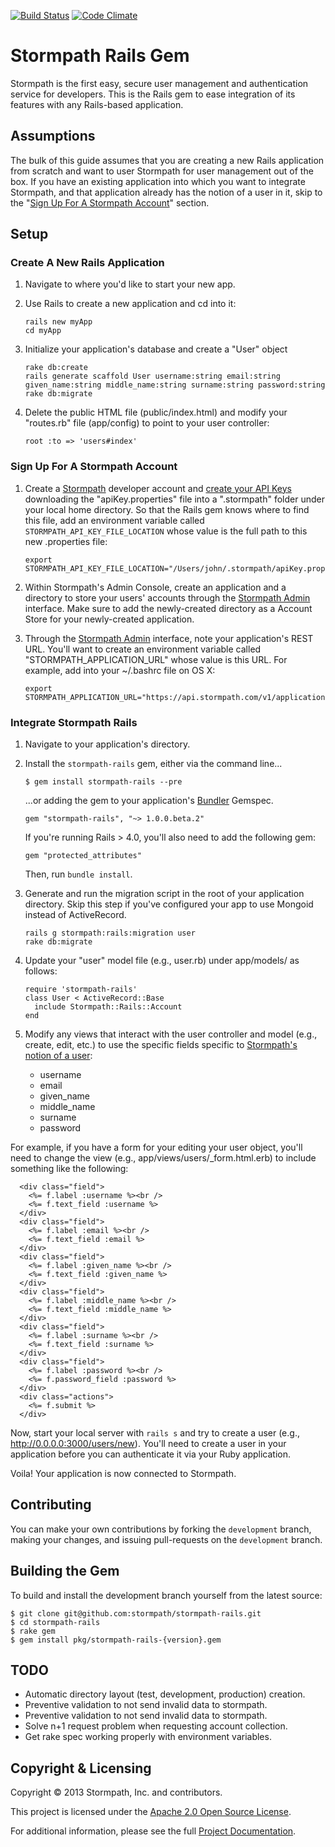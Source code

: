 [![Build Status](https://secure.travis-ci.org/stormpath/stormpath-rails.png)](http://travis-ci.org/stormpath/stormpath-rails)
[![Code Climate](https://codeclimate.com/github/stormpath/stormpath-rails.png)](https://codeclimate.com/github/stormpath/stormpath-rails)
# Stormpath Rails Gem

Stormpath is the first easy, secure user management and authentication service for developers.
This is the Rails gem to ease integration of its features with any Rails-based application.

## Assumptions

The bulk of this guide assumes that you are creating a new Rails application from scratch and want to user Stormpath for user management out of the box. If you have an existing application into which you want to integrate Stormpath, and that application already has the notion of a user in it, skip to the "[Sign Up For A Stormpath Account](#signup)" section.

## Setup

### Create A New Rails Application

1. Navigate to where you'd like to start your new app.

2. Use Rails to create a new application and cd into it:
  
    ```
    rails new myApp
    cd myApp
    ```

3. Initialize your application's database and create a "User" object

    ```
    rake db:create
    rails generate scaffold User username:string email:string given_name:string middle_name:string surname:string password:string
    rake db:migrate
    ```

4. Delete the public HTML file (public/index.html) and modify your "routes.rb" file (app/config) to point to your user controller:

    ```
    root :to => 'users#index'
    ```

### <a name="signup"></a>Sign Up For A Stormpath Account

1. Create a [Stormpath][stormpath] developer account and [create your API Keys][create-api-keys]
  downloading the "apiKey.properties" file into a ".stormpath"
  folder under your local home directory. So that the Rails gem knows where to find this file,
  add an environment variable called `STORMPATH_API_KEY_FILE_LOCATION` whose value is the full
  path to this new .properties file:

    ```
    export STORMPATH_API_KEY_FILE_LOCATION="/Users/john/.stormpath/apiKey.properties"
    ```

2. Within Stormpath's Admin Console, create an application  and a directory to store your users' accounts through the [Stormpath Admin][stormpath-admin] interface. Make sure to add the newly-created directory as a Account Store for your newly-created application.

3. Through the [Stormpath Admin][stormpath-admin] interface, note your application's REST URL. You'll want to create an environment variable called "STORMPATH\_APPLICATION\_URL" whose value is this URL. For example, add into your ~/.bashrc file on OS X:

    ```
    export STORMPATH_APPLICATION_URL="https://api.stormpath.com/v1/applications/YOUR_APP_ID"
    ```

### Integrate Stormpath Rails

1. Navigate to your application's directory.

2. Install the <code>stormpath-rails</code> gem, either via the command line...

    ```
    $ gem install stormpath-rails --pre
    ```

    ...or adding the gem to your application's [Bundler][bundler] Gemspec.

      ```
      gem "stormpath-rails", "~> 1.0.0.beta.2"
      ```

    If you're running Rails > 4.0, you'll also need to add the following gem:

      ```
      gem "protected_attributes"
      ```

    Then, run `bundle install`.

3. Generate and run the migration script in the root of your application directory. Skip this step if you've configured your app to use Mongoid instead of ActiveRecord.
  
      ```
      rails g stormpath:rails:migration user
      rake db:migrate
      ```

4. Update your "user" model file (e.g., user.rb) under app/models/ as follows:
  
    ```
    require 'stormpath-rails'
    class User < ActiveRecord::Base
      include Stormpath::Rails::Account
    end
    ```

5. Modify any views that interact with the user controller and model (e.g., create, edit, etc.) to use the specific fields specific to [Stormpath's notion of a user](http://stormpath.com/docs/ruby/product-guide#!Accounts):

      * username 
      * email
      * given_name
      * middle_name
      * surname
      * password

  For example, if you have a form for your editing your user object, you'll need to change the view (e.g., app/views/users/_form.html.erb) to include something like the following:

      <div class="field">
        <%= f.label :username %><br />
        <%= f.text_field :username %>
      </div>
      <div class="field">
        <%= f.label :email %><br />
        <%= f.text_field :email %>
      </div>
      <div class="field">
        <%= f.label :given_name %><br />
        <%= f.text_field :given_name %>
      </div>
      <div class="field">
        <%= f.label :middle_name %><br />
        <%= f.text_field :middle_name %>
      </div>
      <div class="field">
        <%= f.label :surname %><br />
        <%= f.text_field :surname %>
      </div>  
      <div class="field">
        <%= f.label :password %><br />
        <%= f.password_field :password %>
      </div>
      <div class="actions">
        <%= f.submit %>
      </div>

Now, start your local server with `rails s` and try to create a user (e.g., http://0.0.0.0:3000/users/new). You'll need to create a user in your application before you can authenticate it via your Ruby application. 

Voila! Your application is now connected to Stormpath.

<!--
## Testing The Stormpath-Rails Gem

To run the test suite on the gem itself (and not your integration), simply run:

```sh
$ rake spec
```

You will need to have all of the required testing dependencies in order for the rake to execute correctly.

Note that this will make requests to the Stormpath API; you'll need to have set environment variables enabling the client to interact with your Stormpath account. You'll also need to have environment variables set that will enable the client to interact with a test directory and application.

The test run will also generate a code-coverage report, viewable in the coverage subdirectory.
-->

## Contributing

You can make your own contributions by forking the <code>development</code>
branch, making your changes, and issuing pull-requests on the
<code>development</code> branch.

## Building the Gem

To build and install the development branch yourself from the latest source:

```
$ git clone git@github.com:stormpath/stormpath-rails.git
$ cd stormpath-rails
$ rake gem
$ gem install pkg/stormpath-rails-{version}.gem
```

## TODO

+ Automatic directory layout (test, development, production) creation.
+ Preventive validation to not send invalid data to stormpath.
+ Preventive validation to not send invalid data to stormpath.
+ Solve n+1 request problem when requesting account collection.
+ Get rake spec working properly with environment variables.

## Copyright & Licensing

Copyright &copy; 2013 Stormpath, Inc. and contributors.

This project is licensed under the [Apache 2.0 Open Source License](http://www.apache.org/licenses/LICENSE-2.0).

For additional information, please see the full [Project Documentation](https://www.stormpath.com/docs/ruby/product-guide).

  [bundler]: http://gembundler.com/
  [stormpath]: http://stormpath.com/
  [create-api-keys]: http://www.stormpath.com/docs/ruby/product-guide#AssignAPIkeys
  [stormpath_bootstrap]: https://github.com/stormpath/stormpath-sdk-ruby/wiki/Bootstrapping-Stormpath
  [stormpath-admin]: https://api.stormpath.com/login
